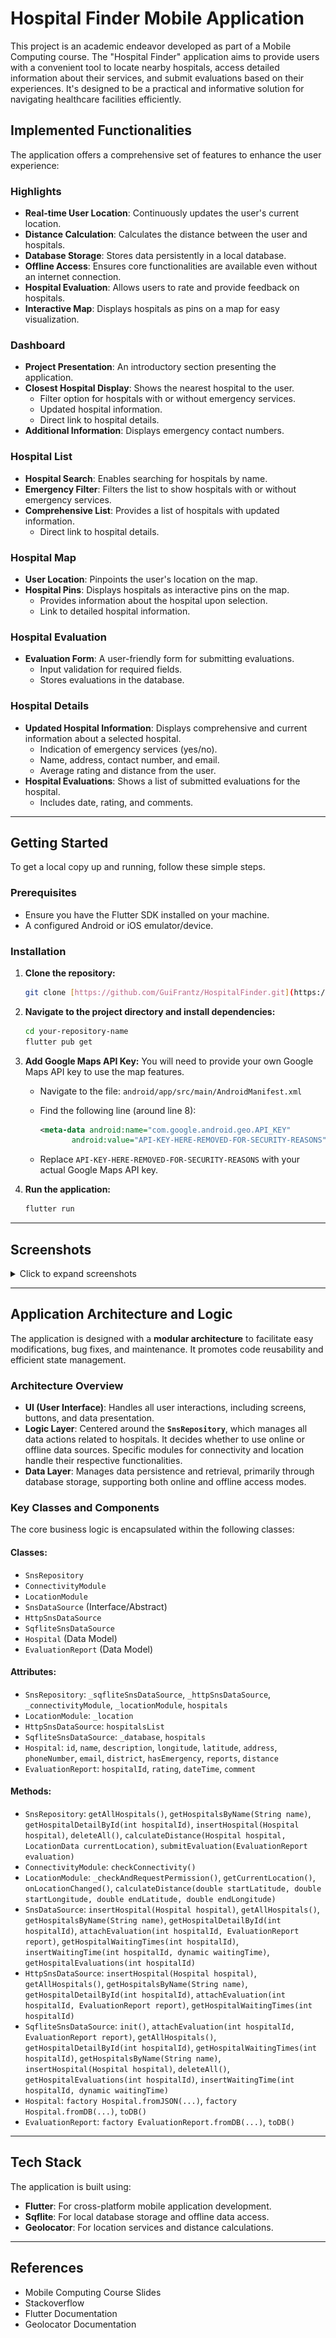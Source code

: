 # Hospital Finder Mobile Application

This project is an academic endeavor developed as part of a Mobile Computing course. The "Hospital Finder" application aims to provide users with a convenient tool to locate nearby hospitals, access detailed information about their services, and submit evaluations based on their experiences. It's designed to be a practical and informative solution for navigating healthcare facilities efficiently.

## Implemented Functionalities

The application offers a comprehensive set of features to enhance the user experience:

### Highlights
* **Real-time User Location**: Continuously updates the user's current location.
* **Distance Calculation**: Calculates the distance between the user and hospitals.
* **Database Storage**: Stores data persistently in a local database.
* **Offline Access**: Ensures core functionalities are available even without an internet connection.
* **Hospital Evaluation**: Allows users to rate and provide feedback on hospitals.
* **Interactive Map**: Displays hospitals as pins on a map for easy visualization.

### Dashboard
* **Project Presentation**: An introductory section presenting the application.
* **Closest Hospital Display**: Shows the nearest hospital to the user.
    * Filter option for hospitals with or without emergency services.
    * Updated hospital information.
    * Direct link to hospital details.
* **Additional Information**: Displays emergency contact numbers.

### Hospital List
* **Hospital Search**: Enables searching for hospitals by name.
* **Emergency Filter**: Filters the list to show hospitals with or without emergency services.
* **Comprehensive List**: Provides a list of hospitals with updated information.
    * Direct link to hospital details.

### Hospital Map
* **User Location**: Pinpoints the user's location on the map.
* **Hospital Pins**: Displays hospitals as interactive pins on the map.
    * Provides information about the hospital upon selection.
    * Link to detailed hospital information.

### Hospital Evaluation
* **Evaluation Form**: A user-friendly form for submitting evaluations.
    * Input validation for required fields.
    * Stores evaluations in the database.

### Hospital Details
* **Updated Hospital Information**: Displays comprehensive and current information about a selected hospital.
    * Indication of emergency services (yes/no).
    * Name, address, contact number, and email.
    * Average rating and distance from the user.
* **Hospital Evaluations**: Shows a list of submitted evaluations for the hospital.
    * Includes date, rating, and comments.

---

## Getting Started

To get a local copy up and running, follow these simple steps.

### Prerequisites

* Ensure you have the Flutter SDK installed on your machine.
* A configured Android or iOS emulator/device.

### Installation

1.  **Clone the repository:**

    ```bash
    git clone [https://github.com/GuiFrantz/HospitalFinder.git](https://github.com/GuiFrantz/HospitalFinder.git)
    ```

2.  **Navigate to the project directory and install dependencies:**

    ```bash
    cd your-repository-name
    flutter pub get
    ```

3.  **Add Google Maps API Key:**
    You will need to provide your own Google Maps API key to use the map features.

    * Navigate to the file: `android/app/src/main/AndroidManifest.xml`
    * Find the following line (around line 8):

        ```xml
        <meta-data android:name="com.google.android.geo.API_KEY"
               android:value="API-KEY-HERE-REMOVED-FOR-SECURITY-REASONS"/>
        ```
    * Replace `API-KEY-HERE-REMOVED-FOR-SECURITY-REASONS` with your actual Google Maps API key.

4.  **Run the application:**

    ```bash
    flutter run
    ```

---

## Screenshots
<details>
<summary>Click to expand screenshots</summary>

### Dashboard
![Screenshot Dashboard 2](assets/images/screenshot_dashboard_pt2.png)

### Hospital Details
![Screenshot Detalhes 2](assets/images/screenshot_detail_pt2.png)

### Evaluate Hospital
![Screenshot Avaliar 2](assets/images/screenshot_evaluate_pt2.png)

### Hospital List
![Screenshot Lista 2](assets/images/screenshot_list_pt2.png)

### Map
![Screenshot Mapa 2](assets/images/screenshot_map_pt2.png)

</details>

---

## Application Architecture and Logic

The application is designed with a **modular architecture** to facilitate easy modifications, bug fixes, and maintenance. It promotes code reusability and efficient state management.

### Architecture Overview
* **UI (User Interface)**: Handles all user interactions, including screens, buttons, and data presentation.
* **Logic Layer**: Centered around the **`SnsRepository`**, which manages all data actions related to hospitals. It decides whether to use online or offline data sources. Specific modules for connectivity and location handle their respective functionalities.
* **Data Layer**: Manages data persistence and retrieval, primarily through database storage, supporting both online and offline access modes.

### Key Classes and Components
The core business logic is encapsulated within the following classes:

#### Classes:
* `SnsRepository`
* `ConnectivityModule`
* `LocationModule`
* `SnsDataSource` (Interface/Abstract)
* `HttpSnsDataSource`
* `SqfliteSnsDataSource`
* `Hospital` (Data Model)
* `EvaluationReport` (Data Model)

#### Attributes:
* `SnsRepository`: `_sqfliteSnsDataSource`, `_httpSnsDataSource`, `_connectivityModule`, `_locationModule`, `hospitals`
* `LocationModule`: `_location`
* `HttpSnsDataSource`: `hospitalsList`
* `SqfliteSnsDataSource`: `_database`, `hospitals`
* `Hospital`: `id`, `name`, `description`, `longitude`, `latitude`, `address`, `phoneNumber`, `email`, `district`, `hasEmergency`, `reports`, `distance`
* `EvaluationReport`: `hospitalId`, `rating`, `dateTime`, `comment`

#### Methods:
* `SnsRepository`: `getAllHospitals()`, `getHospitalsByName(String name)`, `getHospitalDetailById(int hospitalId)`, `insertHospital(Hospital hospital)`, `deleteAll()`, `calculateDistance(Hospital hospital, LocationData currentLocation)`, `submitEvaluation(EvaluationReport evaluation)`
* `ConnectivityModule`: `checkConnectivity()`
* `LocationModule`: `_checkAndRequestPermission()`, `getCurrentLocation()`, `onLocationChanged()`, `calculateDistance(double startLatitude, double startLongitude, double endLatitude, double endLongitude)`
* `SnsDataSource`: `insertHospital(Hospital hospital)`, `getAllHospitals()`, `getHospitalsByName(String name)`, `getHospitalDetailById(int hospitalId)`, `attachEvaluation(int hospitalId, EvaluationReport report)`, `getHospitalWaitingTimes(int hospitalId)`, `insertWaitingTime(int hospitalId, dynamic waitingTime)`, `getHospitalEvaluations(int hospitalId)`
* `HttpSnsDataSource`: `insertHospital(Hospital hospital)`, `getAllHospitals()`, `getHospitalsByName(String name)`, `getHospitalDetailById(int hospitalId)`, `attachEvaluation(int hospitalId, EvaluationReport report)`, `getHospitalWaitingTimes(int hospitalId)`
* `SqfliteSnsDataSource`: `init()`, `attachEvaluation(int hospitalId, EvaluationReport report)`, `getAllHospitals()`, `getHospitalDetailById(int hospitalId)`, `getHospitalWaitingTimes(int hospitalId)`, `getHospitalsByName(String name)`, `insertHospital(Hospital hospital)`, `deleteAll()`, `getHospitalEvaluations(int hospitalId)`, `insertWaitingTime(int hospitalId, dynamic waitingTime)`
* `Hospital`: `factory Hospital.fromJSON(...)`, `factory Hospital.fromDB(...)`, `toDB()`
* `EvaluationReport`: `factory EvaluationReport.fromDB(...)`, `toDB()`

---

## Tech Stack
The application is built using:
* **Flutter**: For cross-platform mobile application development.
* **Sqflite**: For local database storage and offline data access.
* **Geolocator**: For location services and distance calculations.

---

## References
* Mobile Computing Course Slides
* Stackoverflow
* Flutter Documentation
* Geolocator Documentation
